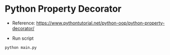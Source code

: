 # Python Property Decorator

- Reference: https://www.pythontutorial.net/python-oop/python-property-decorator/

- Run script

```bash
python main.py
```

